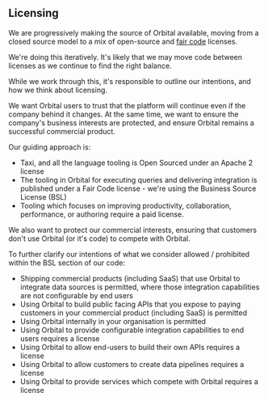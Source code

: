 ## Licensing

We are progressively making the source of Orbital available, moving from a closed source model 
to a mix of open-source and [fair code](https://faircode.io/) licenses.

We're doing this iteratively.  It's likely that we may move code between licenses as we continue to find the right balance.

While we work through this, it's responsible to outline our intentions, and how we think about licensing.

We want Orbital users to trust that the platform will continue even if the company behind it changes. 
At the same time, we want to ensure the company's business interests are protected, and ensure Orbital remains a successful commercial product.

Our guiding approach is:
 * Taxi, and all the language tooling is Open Sourced under an Apache 2 license
 * The tooling in Orbital for executing queries and delivering integration is published under a Fair Code license - we're using the Business Source License (BSL)
 * Tooling which focuses on improving productivity, collaboration, performance, or authoring require a paid license.

We also want to protect our commercial interests, ensuring that customers don't use Orbital (or it's code) to compete with Orbital.

To further clarify our intentions of what we consider allowed / prohibited within the BSL section of our code:
 * Shipping commercial products (including SaaS) that use Orbital to integrate data sources is permitted, where those integration capabilities are not configurable by end users
 * Using Orbital to build public facing APIs that you expose to paying customers in your commercial product (including SaaS) is permitted
 * Using Orbital internally in your organisation is permitted
 * Using Orbital to provide configurable integration capabilities to end users requires a license
 * Using Orbital to allow end-users to build their own APIs requires a license
 * Using Orbital to allow customers to create data pipelines requires a license
 * Using Orbital to provide services which compete with Orbital requires a license


